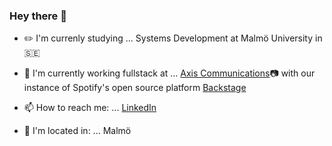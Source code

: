 ### Hey there 👋

- :pencil2: I'm currenly studying ...  Systems Development at Malmö University in :sweden:
- :tada: I'm currently working fullstack at ... [Axis Communications](https://www.axis.com/):camera: with our instance of Spotify's open source platform [Backstage](https://github.com/backstage/backstage) 

- 📫 How to reach me: ...  [LinkedIn](https://www.linkedin.com/in/frida-jacobsson-76431b157/)
- :city_sunset: I'm located in: ... Malmö
